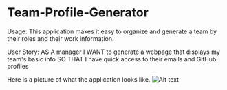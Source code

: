 # Team-Profile-Generator

Usage: This application makes it easy to organize and generate a team by their roles and their work information.

User Story:
AS A manager
I WANT to generate a webpage that displays my team's basic info
SO THAT I have quick access to their emails and GitHub profiles

Here is a picture of what the application looks like.
![Alt text](../../../../C:/Users/dania/Team-Profile-Generator/image/Node.PNG)
